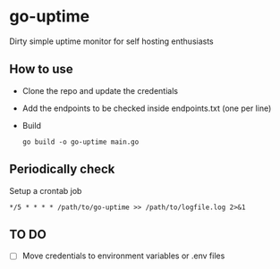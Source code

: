 # go-uptime

Dirty simple uptime monitor for self hosting enthusiasts

## How to use 

- Clone the repo and update the credentials
- Add the endpoints to be checked inside endpoints.txt (one per line)
- Build

  ```
  go build -o go-uptime main.go
  ```

## Periodically check

Setup a crontab job

```
*/5 * * * * /path/to/go-uptime >> /path/to/logfile.log 2>&1
```


## TO DO

- [ ] Move credentials to environment variables or .env files 
